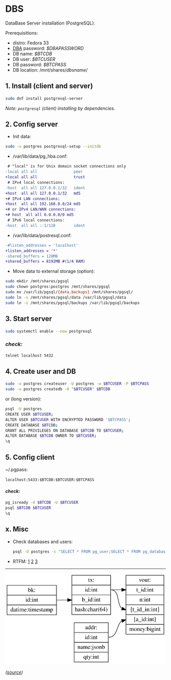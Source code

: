 # DBS
DataBase Server installation (PostgreSQL).

Prerequisitions:

- distro: Fedora 33
- [DBA](https://en.wikipedia.org/wiki/Database_administrator) password: _$DBAPASSWORD_
- DB name: _$BTCDB_
- DB user: _$BTCUSER_
- DB password: _$BTCPASS_
- DB location: /mnt/shares/_dbsname_/

## 1. Install (client and server)

```bash
sudo dnf install postgresql-server
```

_Note: `postgresql` (client) installing by dependencies_.

## 2. Config server

- Init data:

```bash
sudo -u postgres postgresql-setup --initdb
```

- /var/lib/data/pg_hba.conf:

```diff
 # "local" is for Unix domain socket connections only
-local all all                peer
+local all all                trust
 # IPv4 local connections:
-host  all all 127.0.0.1/32   ident
+host  all all 127.0.0.1/32   md5
+# IPv4 LAN connections:
+host  all all 192.168.0.0/24 md5
+# or IPv4 LAN/WAN connections:
+# host  all all 0.0.0.0/0 md5
 # IPv6 local connections:
-host  all all ::1/128        ident
```

- /var/lib/data/postresql.conf:

```diff
-#listen_addresses = 'localhost'
+listen_addresses = '*'
-shared_buffers = 128MB
+shared_buffers = 8192MB #(1/4 RAM)
```


- Move data to external storage (option):

```bash
sudo mkdir /mnt/shares/pgsql
sudo chown postgres:postgres /mnt/shares/pgsql
sudo mv /var/lib/pgsql/{data,backups} /mnt/shares/pgsql/
sudo ln -s /mnt/shares/pgsql/data /var/lib/pgsql/data
sudo ln -s /mnt/shares/pgsql/backups /var/lib/pgsql/backups
```

## 3. Start server

```bash
sudo systemctl enable --now postgresql
```

### _check:_

```bash
telnet localhost 5432
```

## 4. Create user and DB

```bash
sudo -u postgres createuser -U postgres -w $BTCUSER -P $BTCPASS
sudo -u postgres createdb -O "$BTCUSER" $BTCDB
```

or (long version):

```bash
psql -U postgres
CREATE USER $BTCUSER;
ALTER USER $BTCUSER WITH ENCRYPTED PASSWORD '$BTCPASS';
CREATE DATABASE $BTCDB;
GRANT ALL PRIVILEGES ON DATABASE $BTCDB TO $BTCUSER;
ALTER DATABASE $BTCDB OWNER TO $BTCUSER;
\q
```

## 5. Config client

~/.pgpass:

```localhost:5433:$BTCDB:$BTCUSER:$BTCPASS```

#### _check:_

```bash
pg_isready -d $BTCDB -U $BTCUSER
psql $BTCDB $BTCUSER
\q
```

## x. Misc

- Check databases and users:
   ```bash
   psql -U postgres -c "SELECT * FROM pg_user;SELECT * FROM pg_database;"
   ```
- RTFM:
  [1](https://linux-notes.org/ustanovka-postgresql-centos-red-hat-fedora/)
  [2](https://www.digitalocean.com/community/tutorials/how-to-install-and-use-postgresql-on-ubuntu-18-04-ru)
  [3](http://r00ssyp.blogspot.com/2017/03/postgresql-9.html)

----
![DB scheme](DB.svg)

_([source](DB.dot))_
